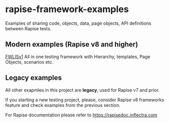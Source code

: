 # rapise-framework-examples

Examples of sharing code, objects, data, page objects, API definitions between Rapise tests.

## Modern examples (Rapise v8 and higher)

[FWLISv1](./FWLISv1)	All in one testing framework with Hierarchy, templates, Page Objects, scenarios etc.

## Legacy examples

All other exapmles in this project are **legacy**, used for Rapise v7 and prior.

If you starting a new testing project, please, consider Rapise v8 frameworks feature and check examples from the previous section.

For Rapise documentation please refer to https://rapisedoc.inflectra.com
